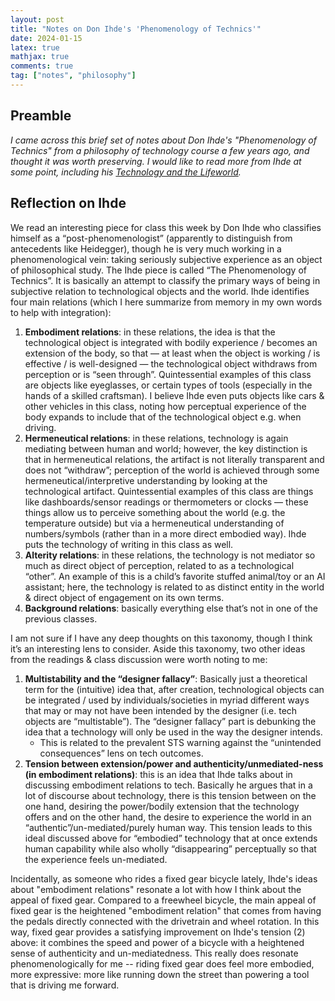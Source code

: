 ```yaml
---
layout: post
title: "Notes on Don Ihde's 'Phenomenology of Technics'"
date: 2024-01-15
latex: true
mathjax: true
comments: true
tag: ["notes", "philosophy"]
---
```


## Preamble

*I came across this brief set of notes about Don Ihde's "Phenomenology of Technics" from a philosophy of technology course a few years ago, and thought it was worth preserving. I would like to read more from Ihde at some point, including his [Technology and the Lifeworld](https://iupress.org/9780253205605/technology-and-the-lifeworld/).*

## Reflection on Ihde

We read an interesting piece for class this week by Don Ihde who classifies himself as a “post-phenomenologist” (apparently to distinguish from antecedents like Heidegger), though he is very much working in a phenomenological vein: taking seriously subjective experience as an object of philosophical study. The Ihde piece is called “The Phenomenology of Technics”. It is basically an attempt to classify the primary ways of being in subjective relation to technological objects and the world. Ihde identifies four main relations (which I here summarize from memory in my own words to help with integration): 

1. **Embodiment relations**: in these relations, the idea is that the technological object is integrated with bodily experience / becomes an extension of the body, so that — at least when the object is working / is effective / is well-designed — the technological object withdraws from perception or is “seen through”. Quintessential examples of this class are objects like eyeglasses, or certain types of tools (especially in the hands of a skilled craftsman). I believe Ihde even puts objects like cars & other vehicles in this class, noting how perceptual experience of the body expands to include that of the technological object e.g. when driving. 
2. **Hermeneutical relations**: in these relations, technology is again mediating between human and world; however, the key distinction is that in hermeneutical relations, the artifact is not literally transparent and does not “withdraw”; perception of the world is achieved through some hermeneutical/interpretive understanding by looking at the technological artifact. Quintessential examples of this class are things like dashboards/sensor readings or thermometers or clocks — these things allow us to perceive something about the world (e.g. the temperature outside) but via a hermeneutical understanding of numbers/symbols (rather than in a more direct embodied way). Ihde puts the technology of writing in this class as well. 
3. **Alterity relations**: in these relations, the technology is not mediator so much as direct object of perception, related to as a technological “other”. An example of this is a child’s favorite stuffed animal/toy or an AI assistant; here, the technology is related to as distinct entity in the world & direct object of engagement on its own terms. 
4. **Background relations**: basically everything else that’s not in one of the previous classes. 

I am not sure if I have any deep thoughts on this taxonomy, though I think it’s an interesting lens to consider. Aside this taxonomy, two other ideas from the readings & class discussion were worth noting to me: 

1. **Multistability and the “designer fallacy”**: Basically just a theoretical term for the (intuitive) idea that, after creation, technological objects can be integrated / used by individuals/societies in myriad different ways that may or may not have been intended by the designer (i.e. tech objects are “multistable”). The “designer fallacy” part is debunking the idea that a technology will only be used in the way the designer intends.
    * This is related to the prevalent STS warning against the “unintended consequences” lens on tech outcomes. 
2. **Tension between extension/power and authenticity/unmediated-ness (in embodiment relations)**: this is an idea that Ihde talks about in discussing embodiment relations to tech. Basically he argues that in a lot of discourse about technology, there is this tension between on the one hand, desiring the power/bodily extension that the technology offers and on the other hand, the desire to experience the world in an “authentic”/un-mediated/purely human way. This tension leads to this ideal discussed above for “embodied” technology that at once extends human capability while also wholly “disappearing” perceptually so that the experience feels un-mediated. 

Incidentally, as someone who rides a fixed gear bicycle lately, Ihde's ideas about "embodiment relations" resonate a lot with how I think about the appeal of fixed gear. Compared to a freewheel bicycle, the main appeal of fixed gear is the heightened "embodiment relation" that comes from having the pedals directly connected with the drivetrain and wheel rotation. In this way, fixed gear provides a satisfying improvement on Ihde's tension (2) above: it combines the speed and power of a bicycle with a heightened sense of authenticity and un-mediatedness. This really does resonate phenomenologically for me -- riding fixed gear does feel more embodied, more expressive: more like running down the street than powering a tool that is driving me forward.
